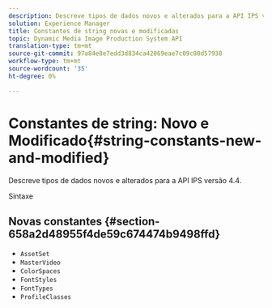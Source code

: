 ```yaml
---
description: Descreve tipos de dados novos e alterados para a API IPS versão 4.4.
solution: Experience Manager
title: Constantes de string novas e modificadas
topic: Dynamic Media Image Production System API
translation-type: tm+mt
source-git-commit: 97a84e8e7edd3d834ca42069eae7c09c00d57938
workflow-type: tm+mt
source-wordcount: '35'
ht-degree: 0%

---
```



# Constantes de string: Novo e Modificado{#string-constants-new-and-modified}

Descreve tipos de dados novos e alterados para a API IPS versão 4.4.

Sintaxe

## Novas constantes {#section-658a2d48955f4de59c674474b9498ffd}

* `AssetSet`
* `MasterVideo`
* `ColorSpaces`
* `FontStyles`
* `FontTypes`
* `ProfileClasses`

<!--
Note: Can't tell from original docs if these are new or changes. Calling 'em new by default.
-->

